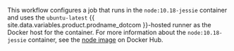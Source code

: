 This workflow configures a job that runs in the `node:10.18-jessie` container and uses the `ubuntu-latest` {{ site.data.variables.product.prodname_dotcom }}-hosted runner as the Docker host for the container. For more information about the `node:10.18-jessie` container, see the [node image](https://hub.docker.com/_/node) on Docker Hub.
